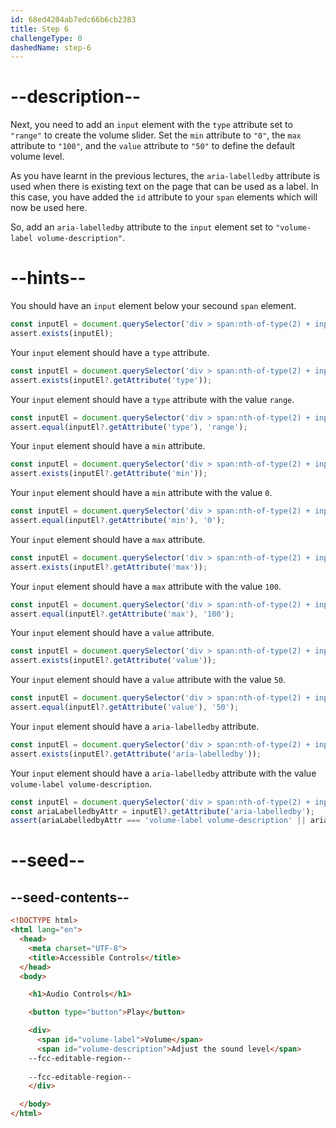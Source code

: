```yaml
---
id: 68ed4204ab7edc66b6cb2383
title: Step 6
challengeType: 0
dashedName: step-6
---
```


# --description--

Next, you need to add an `input` element with the `type` attribute set to `"range"` to create the volume slider. Set the `min` attribute to `"0"`, the `max` attribute to `"100"`, and the `value` attribute to `"50"` to define the default volume level.

As you have learnt in the previous lectures, the `aria-labelledby` attribute is used when there is existing text on the page that can be used as a label. In this case, you have added the `id` attribute to your `span` elements which will now be used here.

So, add an `aria-labelledby` attribute to the `input` element set to `"volume-label volume-description"`.

# --hints--

You should have an `input` element below your secound `span` element.

```js
const inputEl = document.querySelector('div > span:nth-of-type(2) + input');
assert.exists(inputEl);
```

Your `input` element should have a `type` attribute.

```js
const inputEl = document.querySelector('div > span:nth-of-type(2) + input');
assert.exists(inputEl?.getAttribute('type'));
```

Your `input` element should have a `type` attribute with the value `range`.

```js
const inputEl = document.querySelector('div > span:nth-of-type(2) + input');
assert.equal(inputEl?.getAttribute('type'), 'range');
```

Your `input` element should have a `min` attribute.

```js
const inputEl = document.querySelector('div > span:nth-of-type(2) + input');
assert.exists(inputEl?.getAttribute('min'));
```

Your `input` element should have a `min` attribute with the value `0`.

```js
const inputEl = document.querySelector('div > span:nth-of-type(2) + input');
assert.equal(inputEl?.getAttribute('min'), '0');
```

Your `input` element should have a `max` attribute.

```js
const inputEl = document.querySelector('div > span:nth-of-type(2) + input');
assert.exists(inputEl?.getAttribute('max'));
```

Your `input` element should have a `max` attribute with the value `100`.

```js
const inputEl = document.querySelector('div > span:nth-of-type(2) + input');
assert.equal(inputEl?.getAttribute('max'), '100');
```

Your `input` element should have a `value` attribute.

```js
const inputEl = document.querySelector('div > span:nth-of-type(2) + input');
assert.exists(inputEl?.getAttribute('value'));
```

Your `input` element should have a `value` attribute with the value `50`.

```js
const inputEl = document.querySelector('div > span:nth-of-type(2) + input');
assert.equal(inputEl?.getAttribute('value'), '50');
```

Your `input` element should have a `aria-labelledby` attribute.

```js
const inputEl = document.querySelector('div > span:nth-of-type(2) + input');
assert.exists(inputEl?.getAttribute('aria-labelledby'));
```

Your `input` element should have a `aria-labelledby` attribute with the value `volume-label volume-description`.

```js
const inputEl = document.querySelector('div > span:nth-of-type(2) + input');
const ariaLabelledbyAttr = inputEl?.getAttribute('aria-labelledby');
assert(ariaLabelledbyAttr === 'volume-label volume-description' || ariaLabelledbyAttr === 'volume-description volume-label');
```

# --seed--

## --seed-contents--

```html
<!DOCTYPE html>
<html lang="en">
  <head>
    <meta charset="UTF-8">
    <title>Accessible Controls</title>
  </head>
  <body>

    <h1>Audio Controls</h1>

    <button type="button">Play</button>

    <div>
      <span id="volume-label">Volume</span>
      <span id="volume-description">Adjust the sound level</span>
    --fcc-editable-region--
    
    --fcc-editable-region--
    </div>

  </body>
</html>
```
